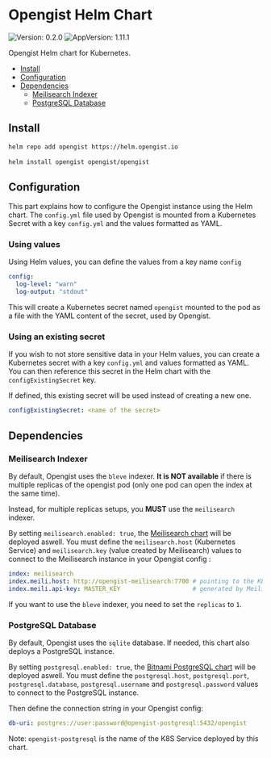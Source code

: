 # Opengist Helm Chart

![Version: 0.2.0](https://img.shields.io/badge/Version-0.2.0-informational?style=flat-square) ![AppVersion: 1.11.1](https://img.shields.io/badge/AppVersion-1.11.1-informational?style=flat-square)

Opengist Helm chart for Kubernetes.

* [Install](#install)
* [Configuration](#configuration)
* [Dependencies](#dependencies)
  * [Meilisearch Indexer](#meilisearch-indexer)
  * [PostgreSQL Database](#postgresql-database)

## Install

```bash
helm repo add opengist https://helm.opengist.io
 
helm install opengist opengist/opengist
```

## Configuration

This part explains how to configure the Opengist instance using the Helm chart. The `config.yml` file used by Opengist
is mounted from a Kubernetes Secret with a key `config.yml` and the values formatted as YAML.

### Using values

Using Helm values, you can define the values from a key name `config`

```yaml
config:
  log-level: "warn"
  log-output: "stdout"
```

This will create a Kubernetes secret named `opengist` mounted to the pod as a file with the YAML content of the secret,
used by Opengist.

### Using an existing secret

If you wish to not store sensitive data in your Helm values, you can create a Kubernetes secret with a key `config.yml`
and values formatted as YAML. You can then reference this secret in the Helm chart with the `configExistingSecret` key.

If defined, this existing secret will be used instead of creating a new one.

```yaml
configExistingSecret: <name of the secret>
```

## Dependencies

### Meilisearch Indexer

By default, Opengist uses the `bleve` indexer. **It is NOT available** if there is multiple replicas of the opengist pod (only one pod can open the index at the same time).

Instead, for multiple replicas setups, you **MUST** use the `meilisearch` indexer.

By setting `meilisearch.enabled: true`, the [Meilisearch chart](https://github.com/meilisearch/meilisearch-kubernetes) will be deployed aswell. 
You must define the `meilisearch.host` (Kubernetes Service) and `meilisearch.key` (value created by Meilisearch) values to connect to the Meilisearch instance in your Opengist config :

```yaml
index: meilisearch
index.meili.host: http://opengist-meilisearch:7700 # pointing to the K8S Service
index.meili.api-key: MASTER_KEY                    # generated by Meilisearch
```

If you want to use the `bleve` indexer, you need to set the `replicas` to `1`.

### PostgreSQL Database

By default, Opengist uses the `sqlite` database. If needed, this chart also deploys a PostgreSQL instance.

By setting `postgresql.enabled: true`, the [Bitnami PostgreSQL chart](https://github.com/bitnami/charts/tree/main/bitnami/postgresql) will be deployed aswell.
You must define the `postgresql.host`, `postgresql.port`, `postgresql.database`, `postgresql.username` and `postgresql.password` values to connect to the PostgreSQL instance.

Then define the connection string in your Opengist config:

```yaml
db-uri: postgres://user:password@opengist-postgresql:5432/opengist
```
Note: `opengist-postgresql` is the name of the K8S Service deployed by this chart.
